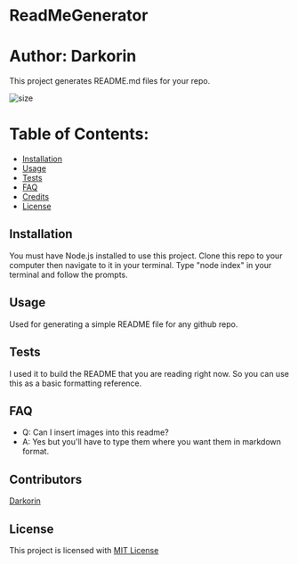 # ReadMeGenerator
# Author: Darkorin

This project generates README.md files for your repo.

![size](https://img.shields.io/github/repo-size/Darkorin/ReadMeGenerator)
        
# Table of Contents:
* [Installation](#Installation)
* [Usage](#Usage)
* [Tests](#Tests)
* [FAQ](#FAQ)
* [Credits](#Contributors)
* [License](#License)
        
## Installation
You must have Node.js installed to use this project. Clone this repo to your computer then navigate to it in your terminal. Type "node index" in your terminal and follow the prompts.
        
## Usage
Used for generating a simple README file for any github repo.
        
## Tests
I used it to build the README that you are reading right now. So you can use this as a basic formatting reference.
        
## FAQ
* Q: Can I insert images into this readme?
* A: Yes but you'll have to type them where you want them in markdown format.
        
## Contributors
[Darkorin](https://api.github.com/users/Darkorin)

        
## License
This project is licensed with [MIT License](https://api.github.com/licenses/mit)